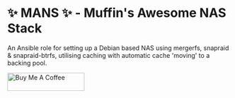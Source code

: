 # ✨ MANS ✨ - Muffin's Awesome NAS Stack

An Ansible role for setting up a Debian based NAS using mergerfs, snapraid & snapraid-btrfs, utilising caching with automatic cache 'moving' to a backing pool.


<a href="https://www.buymeacoffee.com/muffn" target="_blank"><img src="https://cdn.buymeacoffee.com/buttons/default-orange.png" alt="Buy Me A Coffee" height="41" width="174"></a>